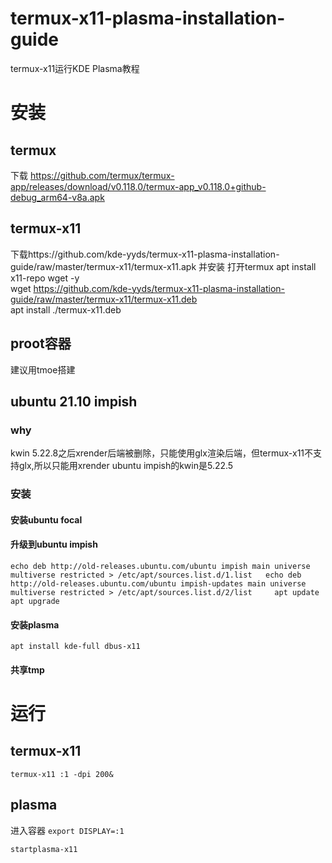 # termux-x11-plasma-installation-guide
termux-x11运行KDE Plasma教程
# 安装
## termux 
下载 https://github.com/termux/termux-app/releases/download/v0.118.0/termux-app_v0.118.0+github-debug_arm64-v8a.apk 
## termux-x11
下载https://github.com/kde-yyds/termux-x11-plasma-installation-guide/raw/master/termux-x11/termux-x11.apk 并安装
打开termux
apt install x11-repo wget -y  
wget https://github.com/kde-yyds/termux-x11-plasma-installation-guide/raw/master/termux-x11/termux-x11.deb  
apt install ./termux-x11.deb  
## proot容器
建议用tmoe搭建
## ubuntu 21.10 impish
### why
kwin 5.22.8之后xrender后端被删除，只能使用glx渲染后端，但termux-x11不支持glx,所以只能用xrender
ubuntu impish的kwin是5.22.5
### 安装
#### 安装ubuntu focal
#### 升级到ubuntu impish
` echo deb http://old-releases.ubuntu.com/ubuntu impish main universe multiverse restricted > /etc/apt/sources.list.d/1.list  
echo deb http://old-releases.ubuntu.com/ubuntu impish-updates main universe multiverse restricted > /etc/apt/sources.list.d/2/list    
apt update    
apt upgrade  `
#### 安装plasma
`apt install kde-full dbus-x11`
#### 共享tmp
# 运行
## termux-x11
`termux-x11 :1 -dpi 200&`
## plasma
进入容器
`export DISPLAY=:1`  

`startplasma-x11`


